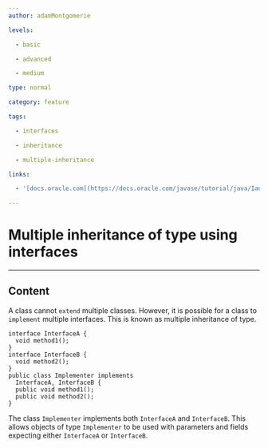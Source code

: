 ```yaml
---
author: adamMontgomerie

levels:

  - basic

  - advanced

  - medium

type: normal

category: feature

tags:

  - interfaces

  - inheritance

  - multiple-inheritance

links:

  - '[docs.oracle.com](https://docs.oracle.com/javase/tutorial/java/IandI/multipleinheritance.html)'

---
```


# Multiple inheritance of type using interfaces

---
## Content

A class cannot `extend` multiple classes. However, it is possible for a class to `implement` multiple interfaces. This is known as multiple inheritance of type. 
```
interface InterfaceA {
  void method1();
}
interface InterfaceB {
  void method2();
}
public class Implementer implements 
  InterfaceA, InterfaceB {
  public void method1();
  public void method2();
}
```
The class `Implementer` implements both `InterfaceA` and `InterfaceB`. This allows objects of type `Implementer` to be used with parameters and fields expecting either `InterfaceA` or `InterfaceB`.

